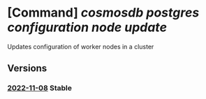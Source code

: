 # [Command] _cosmosdb postgres configuration node update_

Updates configuration of worker nodes in a cluster

## Versions

### [2022-11-08](/Resources/mgmt-plane/L3N1YnNjcmlwdGlvbnMve30vcmVzb3VyY2Vncm91cHMve30vcHJvdmlkZXJzL21pY3Jvc29mdC5kYmZvcnBvc3RncmVzcWwvc2VydmVyZ3JvdXBzdjIve30vbm9kZWNvbmZpZ3VyYXRpb25zL3t9/2022-11-08.xml) **Stable**

<!-- mgmt-plane /subscriptions/{}/resourcegroups/{}/providers/microsoft.dbforpostgresql/servergroupsv2/{}/nodeconfigurations/{} 2022-11-08 -->

